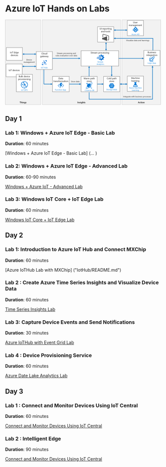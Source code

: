 # Azure IoT Hands on Labs

![Imported Script](images/ref_architecture.png "Header Image")

## Day 1

### Lab 1: Windows + Azure IoT Edge - Basic Lab

**Duration**: 60 minutes

[Windows + Azure IoT Edge - Basic Lab] (... )

### Lab 2: Windows + Azure IoT Edge - Advanced Lab 

**Duration**: 60-90 minutes

[Windows + Azure IoT - Advanced Lab](https://github.com/Microsoft/Windows-iotcore-samples/tree/develop/Samples/EdgeModules/SqueezeNetObjectDetection/cs)


### Lab 3: Windows IoT Core + IoT Edge Lab 

**Duration**: 60 minutes

[Windows IoT Core + IoT Edge Lab ](https://docs.microsoft.com/en-us/azure/iot-edge/tutorial-deploy-stream-analytics)

## Day 2

### Lab 1: Introduction to Azure IoT Hub and Connect MXChip

**Duration**: 60 minutes

[Azure IoTHub Lab with MXChip] ("IotHub/README.md")

<!-- (" https://github.com/Azure-Samples/azureiotlabs/blob/master/IoTHub/README.md") -->


### Lab 2 : Create Azure Time Series Insights and Visualize Device Data

**Duration**: 60 minutes

[Time Series Insights Lab](https://github.com/Azure-Samples/azureiotlabs/blob/master/timeseriesinsights/README.md)

### Lab 3: Capture Device Events and Send Notifications

**Duration**: 30 minutes

[Azure IoTHub with Event Grid Lab](https://github.com/Azure-Samples/azureiotlabs/blob/master/EventGrid/README.md)


### Lab 4 : Device Provisioning Service 

**Duration**: 60 minutes

[Azure Date Lake Analytics Lab](https://docs.microsoft.com/en-us/azure/iot-dps/how-to-connect-mxchip-iot-devkit)


## Day 3

### Lab 1 : Connect and Monitor Devices Using IoT Central  

**Duration**: 60 minutes

[Connect and Monitor Devices Using IoT Central](https://docs.microsoft.com/en-us/azure/iot-central/howto-connect-devkit)


### Lab 2 : Intelligent Edge  

**Duration**: 90 minutes

[Connect and Monitor Devices Using IoT Central](https://docs.microsoft.com/en-us/azure/iot-central/howto-connect-devkit)



